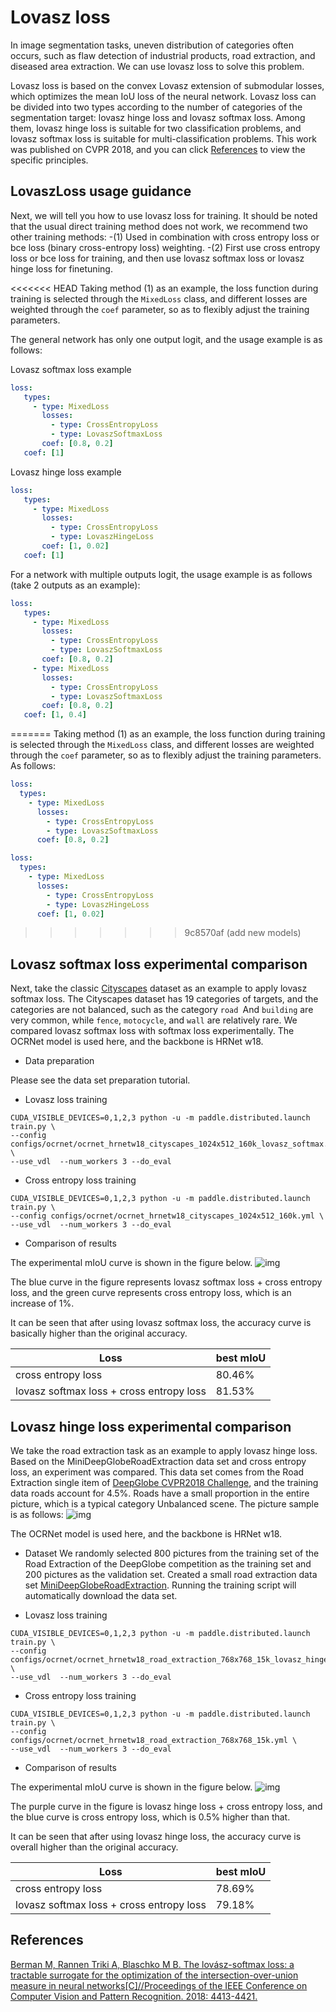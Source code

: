 # Lovasz loss

In image segmentation tasks, uneven distribution of categories often occurs, such as flaw detection of industrial products, road extraction, and diseased area extraction. We can use lovasz loss to solve this problem.

Lovasz loss is based on the convex Lovasz extension of submodular losses, which optimizes the mean IoU loss of the neural network. Lovasz loss can be divided into two types according to the number of categories of the segmentation target: lovasz hinge loss and lovasz softmax loss. Among them, lovasz hinge loss is suitable for two classification problems, and lovasz softmax loss is suitable for multi-classification problems. This work was published on CVPR 2018, and you can click [References](#references) to view the specific principles.


## LovaszLoss usage guidance
Next, we will tell you how to use lovasz loss for training. It should be noted that the usual direct training method does not work, we recommend two other training methods:
-(1) Used in combination with cross entropy loss or bce loss (binary cross-entropy loss) weighting.
-(2) First use cross entropy loss or bce loss for training, and then use lovasz softmax loss or lovasz hinge loss for finetuning.

<<<<<<< HEAD
Taking method (1) as an example, the loss function during training is selected through the `MixedLoss` class, and different losses are weighted through the `coef` parameter, so as to flexibly adjust the training parameters.

The general network has only one output logit, and the usage example is as follows:

Lovasz softmax loss example
````yaml
loss:
   types:
     - type: MixedLoss
       losses:
         - type: CrossEntropyLoss
         - type: LovaszSoftmaxLoss
       coef: [0.8, 0.2]
   coef: [1]
````

Lovasz hinge loss example
````yaml
loss:
   types:
     - type: MixedLoss
       losses:
         - type: CrossEntropyLoss
         - type: LovaszHingeLoss
       coef: [1, 0.02]
   coef: [1]
````

For a network with multiple outputs logit, the usage example is as follows (take 2 outputs as an example):
````yaml
loss:
   types:
     - type: MixedLoss
       losses:
         - type: CrossEntropyLoss
         - type: LovaszSoftmaxLoss
       coef: [0.8, 0.2]
     - type: MixedLoss
       losses:
         - type: CrossEntropyLoss
         - type: LovaszSoftmaxLoss
       coef: [0.8, 0.2]
   coef: [1, 0.4]
   ````
=======
Taking method (1) as an example, the loss function during training is selected through the `MixedLoss` class, and different losses are weighted through the `coef` parameter, so as to flexibly adjust the training parameters. As follows:

```yaml
loss:
  types:
    - type: MixedLoss
      losses:
        - type: CrossEntropyLoss
        - type: LovaszSoftmaxLoss
      coef: [0.8, 0.2]
```

```yaml
loss:
  types:
    - type: MixedLoss
      losses:
        - type: CrossEntropyLoss
        - type: LovaszHingeLoss
      coef: [1, 0.02]
```
>>>>>>> 9c8570af (add new models)


## Lovasz softmax loss experimental comparison

Next, take the classic [Cityscapes](https://www.cityscapes-dataset.com/) dataset as an example to apply lovasz softmax loss. The Cityscapes dataset has 19 categories of targets, and the categories are not balanced, such as the category `road `And `building` are very common, while `fence`, `motocycle`, and `wall` are relatively rare. We compared lovasz softmax loss with softmax loss experimentally. The OCRNet model is used here, and the backbone is HRNet w18.


* Data preparation

Please see the data set preparation tutorial.

* Lovasz loss training
```shell
CUDA_VISIBLE_DEVICES=0,1,2,3 python -u -m paddle.distributed.launch train.py \
--config configs/ocrnet/ocrnet_hrnetw18_cityscapes_1024x512_160k_lovasz_softmax.yml \
--use_vdl  --num_workers 3 --do_eval
```

* Cross entropy loss training
```shell
CUDA_VISIBLE_DEVICES=0,1,2,3 python -u -m paddle.distributed.launch train.py \
--config configs/ocrnet/ocrnet_hrnetw18_cityscapes_1024x512_160k.yml \
--use_vdl  --num_workers 3 --do_eval
```

* Comparison of results

The experimental mIoU curve is shown in the figure below.
![img](../images/Lovasz_Softmax_Evaluate_mIoU.png)




The blue curve in the figure represents lovasz softmax loss + cross entropy loss, and the green curve represents cross entropy loss, which is an increase of 1%.

It can be seen that after using lovasz softmax loss, the accuracy curve is basically higher than the original accuracy.


|Loss|best mIoU|
|-|-|
|cross entropy loss|80.46%|
|lovasz softmax loss + cross entropy loss|81.53%|

## Lovasz hinge loss experimental comparison

We take the road extraction task as an example to apply lovasz hinge loss.
Based on the MiniDeepGlobeRoadExtraction data set and cross entropy loss, an experiment was compared.
This data set comes from the Road Extraction single item of [DeepGlobe CVPR2018 Challenge](http://deepglobe.org/), and the training data roads account for 4.5%. Roads have a small proportion in the entire picture, which is a typical category Unbalanced scene. The picture sample is as follows:
![img](../images/deepglobe.png)


The OCRNet model is used here, and the backbone is HRNet w18.

* Dataset
We randomly selected 800 pictures from the training set of the Road Extraction of the DeepGlobe competition as the training set and 200 pictures as the validation set.
Created a small road extraction data set [MiniDeepGlobeRoadExtraction](https://paddleseg.bj.bcebos.com/dataset/MiniDeepGlobeRoadExtraction.zip).
Running the training script will automatically download the data set.

* Lovasz loss training
```shell
CUDA_VISIBLE_DEVICES=0,1,2,3 python -u -m paddle.distributed.launch train.py \
--config configs/ocrnet/ocrnet_hrnetw18_road_extraction_768x768_15k_lovasz_hinge.yml \
--use_vdl  --num_workers 3 --do_eval
```

* Cross entropy loss training
```shell
CUDA_VISIBLE_DEVICES=0,1,2,3 python -u -m paddle.distributed.launch train.py \
--config configs/ocrnet/ocrnet_hrnetw18_road_extraction_768x768_15k.yml \
--use_vdl  --num_workers 3 --do_eval
```

* Comparison of results

The experimental mIoU curve is shown in the figure below.
![img](../images/Lovasz_Hinge_Evaluate_mIoU.png)




The purple curve in the figure is lovasz hinge loss + cross entropy loss, and the blue curve is cross entropy loss, which is 0.5% higher than that.

It can be seen that after using lovasz hinge loss, the accuracy curve is overall higher than the original accuracy.

|Loss|best mIoU|
|-|-|
|cross entropy loss|78.69%|
|lovasz softmax loss + cross entropy loss|79.18%|


## References
[Berman M, Rannen Triki A, Blaschko M B. The lovász-softmax loss: a tractable surrogate for the optimization of the intersection-over-union measure in neural networks[C]//Proceedings of the IEEE Conference on Computer Vision and Pattern Recognition. 2018: 4413-4421.](http://openaccess.thecvf.com/content_cvpr_2018/html/Berman_The_LovaSz-Softmax_Loss_CVPR_2018_paper.html)
